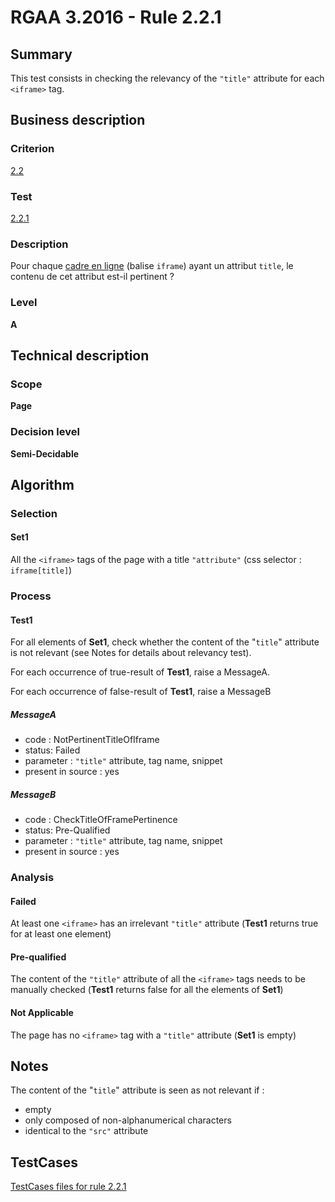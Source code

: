 # RGAA 3.2016 - Rule 2.2.1

## Summary
This test consists in checking the relevancy of the `"title"` attribute for each `<iframe>` tag.

## Business description

### Criterion
[2.2](http://references.modernisation.gouv.fr/rgaa-accessibilite/2016/criteres.html#crit-2-2)

### Test
[2.2.1](http://references.modernisation.gouv.fr/rgaa-accessibilite/2016/criteres.html#test-2-2-1)

### Description
<div lang="fr">Pour chaque <a href="http://references.modernisation.gouv.fr/rgaa-accessibilite/2016/glossaire.html#cadre-en-ligne">cadre en ligne</a> (balise <code lang="en">iframe</code>) ayant un attribut <code lang="en">title</code>, le contenu de cet attribut est-il pertinent&nbsp;?</div>

### Level
**A**

## Technical description

### Scope
**Page**

### Decision level
**Semi-Decidable**

## Algorithm

### Selection

#### Set1

All the `<iframe>` tags of the page with a title `"attribute"` (css selector : `iframe[title]`)

### Process

#### Test1

For all elements of **Set1**, check whether the content of the "`title`" attribute is not relevant (see Notes for details about relevancy test). 

For each occurrence of true-result of **Test1**, raise a MessageA.

For each occurrence of false-result of **Test1**, raise a MessageB

##### MessageA

-   code : NotPertinentTitleOfIframe
-   status: Failed
-   parameter : `"title"` attribute, tag name, snippet
-   present in source : yes

##### MessageB

-   code : CheckTitleOfFramePertinence
-   status: Pre-Qualified
-   parameter : `"title"` attribute, tag name, snippet
-   present in source : yes

### Analysis

#### Failed

At least one `<iframe>` has an irrelevant `"title"` attribute (**Test1** returns true for at least one element)

#### Pre-qualified

The content of the `"title"` attribute of all the `<iframe>` tags needs to be manually checked (**Test1** returns false for all the elements of **Set1**) 

#### Not Applicable

The page has no `<iframe>` tag with a `"title"` attribute (**Set1** is empty)

## Notes

The content of the "`title`" attribute is seen as not relevant if :

- empty
- only composed of non-alphanumerical characters
- identical to the `"src"` attribute




##  TestCases

[TestCases files for rule 2.2.1](https://github.com/Asqatasun/Asqatasun/tree/develop/rules/rules-rgaa3.2016/src/test/resources/testcases/rgaa32016/Rgaa32016Rule020201/)


